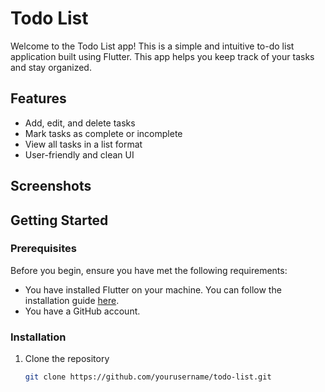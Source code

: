 # Todo List

Welcome to the Todo List app! This is a simple and intuitive to-do list application built using Flutter. This app helps you keep track of your tasks and stay organized.

## Features

- Add, edit, and delete tasks
- Mark tasks as complete or incomplete
- View all tasks in a list format
- User-friendly and clean UI

## Screenshots
<!-- 
![Screenshot 1](screenshots/screenshot1.png)
![Screenshot 2](screenshots/screenshot2.png)
![Screenshot 3](screenshots/screenshot3.png) -->

## Getting Started

### Prerequisites

Before you begin, ensure you have met the following requirements:

- You have installed Flutter on your machine. You can follow the installation guide [here](https://flutter.dev/docs/get-started/install).
- You have a GitHub account.

### Installation

1. Clone the repository

   ```bash
   git clone https://github.com/yourusername/todo-list.git
